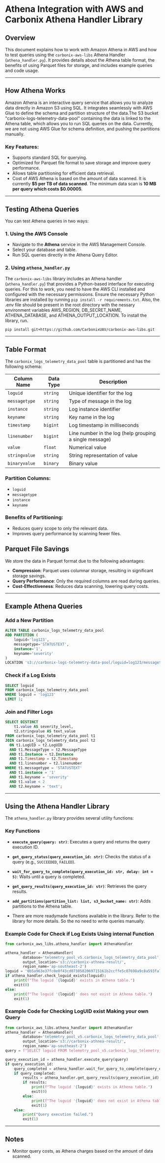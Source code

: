 # Athena Integration with AWS and Carbonix Athena Handler Library

## Overview
This document explains how to work with Amazon Athena in AWS and how to test queries using the `carbonix-aws-libs` Athena Handler (`athena_handler.py`). It provides details about the Athena table format, the benefits of using Parquet files for storage, and includes example queries and code usage.

---

## How Athena Works
Amazon Athena is an interactive query service that allows you to analyze data directly in Amazon S3 using SQL. It integrates seamlessly with AWS Glue to define the schema and partition structure of the data.The S3 bucket "carbonix-logs-telemetry-data-pool" containing the data is linked to the Athena table, which allows you to run SQL queries on the data. Currently, we are not using AWS Glue for schema definition, and pushing the partitions manually.

### Key Features:
- Supports standard SQL for querying.
- Optimized for Parquet file format to save storage and improve query performance.
- Allows table partitioning for efficient data retrieval.
- Cost of AWS Athena is based on the amount of data scanned. It is currently **$5 per TB of data scanned**. The minimum data scan is **10 MB per query which costs $0.00005**. 

---

## Testing Athena Queries
You can test Athena queries in two ways:

### 1. **Using the AWS Console**
- Navigate to the **Athena** service in the AWS Management Console.
- Select your database and table.
- Run SQL queries directly in the Athena Query Editor.

### 2. **Using `athena_handler.py`**
The `carbonix-aws-libs` library includes an Athena handler (`athena_handler.py`) that provides a Python-based interface for executing queries.
For this to work, you need to have the AWS CLI installed and configured with the necessary permissions. Ensure the necessary Python libraries are installed by running `pip install -r requirements.txt`. Also, the .env file should be present in the root directory with the nessary environment variables AWS_REGION, DB_SECRET_NAME, ATHENA_DATABASE, and ATHENA_OUTPUT_LOCATION.
To install the library, run.
```bash
pip install git+https://github.com/CarbonixUAV/carbonix-aws-libs.git
```

---

## Table Format
The `carbonix_logs_telemetry_data_pool` table is partitioned and has the following schema:

| Column Name   | Data Type   | Description                      |
|---------------|-------------|----------------------------------|
| `loguid`      | `string`    | Unique identifier for the log    |
| `messagetype` | `string`    | Type of message in the log       |
| `instance`    | `string`    | Log instance identifier          |
| `keyname`     | `string`    | Key name in the log              |
| `timestamp`   | `bigint`    | Log timestamp in milliseconds    |
| `linenumber`  | `bigint`    | Line number in the log (help grouping a single message)          |
| `value`       | `float`     | Numerical value                  |
| `stringvalue` | `string`    | String representation of value   |
| `binaryvalue` | `binary`    | Binary value                     |

### Partition Columns:
- `loguid`
- `messagetype`
- `instance`
- `keyname`

### Benefits of Partitioning:
- Reduces query scope to only the relevant data.
- Improves query performance by scanning fewer files.

## Parquet File Savings
We store the data in Parquet format due to the following advantages:
- **Compression**: Parquet uses columnar storage, resulting in significant storage savings.
- **Query Performance**: Only the required columns are read during queries.
- **Cost-Effectiveness**: Reduces data scanning, lowering query costs.
---

## Example Athena Queries

### Add a New Partition
```sql
ALTER TABLE carbonix_logs_telemetry_data_pool
ADD PARTITION (
    loguid='log123',
    messagetype='STATUSTEXT',
    instance='1',
    keyname='severity'
)
LOCATION 's3://carbonix-logs-telemetry-data-pool/loguid=log123/messagetype=STATUSTEXT/instance=1/keyname=severity';
```

### Check if a Log Exists
```sql
SELECT loguid
FROM carbonix_logs_telemetry_data_pool
WHERE loguid = 'log123'
LIMIT 1;
```

### Join and Filter Logs
```sql
SELECT DISTINCT
    t1.value AS severity_level,
    t2.stringvalue AS text_value
FROM carbonix_logs_telemetry_data_pool t1
JOIN carbonix_logs_telemetry_data_pool t2
  ON t1.LogUID = t2.LogUID
  AND t1.MessageType = t2.MessageType
  AND t1.Instance = t2.Instance
  AND t1.Timestamp = t2.Timestamp
  AND t1.linenumber = t2.linenumber
WHERE t1.messagetype = 'STATUSTEXT'
  AND t1.instance = '1'
  AND t1.keyname = 'severity'
  AND t1.value < 2
  AND t2.keyname = 'text';
```

---

## Using the Athena Handler Library
The `athena_handler.py` library provides several utility functions:

### Key Functions
- **`execute_query(query: str)`**: Executes a query and returns the query execution ID.
- **`get_query_status(query_execution_id: str)`**: Checks the status of a query (e.g., `SUCCEEDED`, `FAILED`).
- **`wait_for_query_to_complete(query_execution_id: str, delay: int = 5)`**: Waits until a query is completed.
- **`get_query_results(query_execution_id: str)`**: Retrieves the query results.
- **`add_partitions(partition_list: list, s3_bucket_name: str)`**: Adds partitions to the Athena table.

- There are more readymade functions available in the library. Refer to the library for more details. So the no need to write queries manually.

### Example Code for Check if Log Exists Using internal Function
```python
from carbonix_aws_libs.athena_handler import AthenaHandler

athena_handler = AthenaHandler(
        database='telemetry_pool_v5.carbonix_logs_telemetry_data_pool',
        output_location='s3://carbonix-athnea-result/',
        region_name='ap-southeast-2')
loguid = '0b5a963e37fc0e0f43cd0730582069715161b2ccffe5c07698a9c8a593fa72b9'
if athena_handler.check_loguid_exists(loguid):
    print(f"The loguid '{loguid}' exists in Athena table.")
    exit(0)
else:
    print(f"The loguid '{loguid}' does not exist in Athena table.")
    exit(1)
```

### Example Code for Checking LogUID exist Making your own Query
```python
from carbonix_aws_libs.athena_handler import AthenaHandler
athena_handler = AthenaHandler(
        database='telemetry_pool_v5.carbonix_logs_telemetry_data_pool',
        output_location='s3://carbonix-athnea-result/',
        region_name='ap-southeast-2')
query = f"SELECT loguid FROM telemetry_pool_v5.carbonix_logs_telemetry_data_pool WHERE loguid = '{loguid}' LIMIT 1;"

query_execution_id = athena_handler.execute_query(query)
if query_execution_id:
    query_completed = athena_handler.wait_for_query_to_complete(query_execution_id)
    if query_completed:
        results = athena_handler.get_query_results(query_execution_id)
        if results:
            print(f"The loguid '{loguid}' exists in Athena table.")
            exit(0)
        else:
            print(f"The loguid '{loguid}' does not exist in Athena table.")
            exit(1)
    else:
        print("Query execution failed.")
        exit(1)
```

---

## Notes
- Monitor query costs, as Athena charges based on the amount of data scanned.
